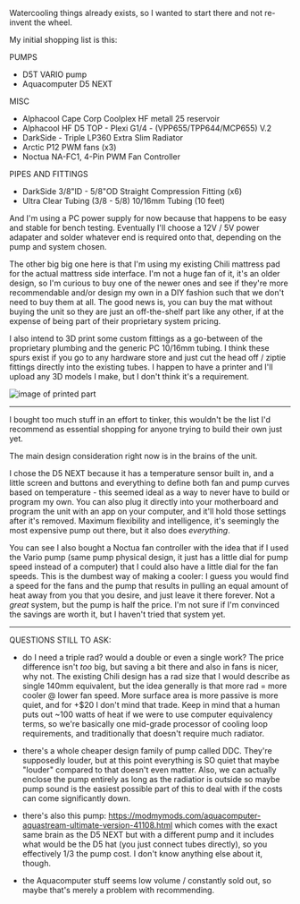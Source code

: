 Watercooling things already exists, so I wanted to start there and not re-invent the wheel.

My initial shopping list is this:


PUMPS

- D5T VARIO pump
- Aquacomputer D5 NEXT

MISC

- Alphacool Cape Corp Coolplex HF metall 25 reservoir
- Alphacool HF D5 TOP - Plexi G1/4 - (VPP655/TPP644/MCP655) V.2
- DarkSide - Triple LP360 Extra Slim Radiator
- Arctic P12 PWM fans (x3)
- Noctua NA-FC1, 4-Pin PWM Fan Controller

PIPES AND FITTINGS

- DarkSide 3/8"ID - 5/8"OD Straight Compression Fitting (x6)
- Ultra Clear Tubing (3/8 - 5/8) 10/16mm Tubing (10 feet)

And I'm using a PC power supply for now because that happens to be easy and stable for bench testing. Eventually I'll choose a 12V / 5V power adapater and solder whatever end is required onto that, depending on the pump and system chosen.

The other big big one here is that I'm using my existing Chili mattress pad for the actual mattress side interface. I'm not a huge fan of it, it's an older design, so I'm curious to buy one of the newer ones and see if they're more recommendable and/or design my own in a DIY fashion such that we don't need to buy them at all. The good news is, you can buy the mat without buying the unit so they are just an off-the-shelf part like any other, if at the expense of being part of their proprietary system pricing.

I also intend to 3D print some custom fittings as a go-between of the proprietary plumbing and the generic PC 10/16mm tubing. I think these spurs exist if you go to any hardware store and just cut the head off / ziptie fittings directly into the existing tubes. I happen to have a printer and I'll upload any 3D models I make, but I don't think it's a requirement.

![image of printed part](https://imgur.com/a/r0BXobq)

* * * * *

I bought too much stuff in an effort to tinker, this wouldn't be the list I'd recommend as essential shopping for anyone trying to build their own just yet.

The main design consideration right now is in the brains of the unit.

I chose the D5 NEXT because it has a temperature sensor built in, and a little screen and buttons and everything to define both fan and pump curves based on temperature - this seemed ideal as a way to never have to build or program my own. You can also plug it directly into your motherboard and program the unit with an app on your computer, and it'll hold those settings after it's removed. Maximum flexibility and intelligence, it's seemingly the most expensive pump out there, but it also does _everything_.

You can see I also bought a Noctua fan controller with the idea that if I used the Vario pump (same pump physical design, it just has a little dial for pump speed instead of a computer) that I could also have a little dial for the fan speeds. This is the dumbest way of making a cooler: I guess you would find a speed for the fans and the pump that results in pulling an equal amount of heat away from you that you desire, and just leave it there forever. Not a _great_ system, but the pump is half the price. I'm not sure if I'm convinced the savings are worth it, but I haven't tried that system yet.

* * * * *

QUESTIONS STILL TO ASK:

- do I need a triple rad? would a double or even a single work? The price difference isn't _too_ big, but saving a bit there and also in fans is nicer, why not. The existing Chili design has a rad size that I would describe as single 140mm equivalent, but the idea generally is that more rad = more cooler @ lower fan speed. More surface area is more passive is more quiet, and for +$20 I don't mind that trade. Keep in mind that a human puts out ~100 watts of heat if we were to use computer equivalency terms, so we're basically one mid-grade processor of cooling loop requirements, and traditionally that doesn't require much radiator.

- there's a whole cheaper design family of pump called DDC. They're supposedly louder, but at this point everything is SO quiet that maybe "louder" compared to that doesn't even matter. Also, we can actually enclose the pump entirely as long as the radiatior is outside so maybe pump sound is the easiest possible part of this to deal with if the costs can come significantly down.

- there's also this pump: https://modmymods.com/aquacomputer-aquastream-ultimate-version-41108.html which comes with the exact same brain as the D5 NEXT but with a different pump and it includes what would be the D5 hat (you just connect tubes directly), so you effectively 1/3 the pump cost. I don't know anything else about it, though. 

- the Aquacomputer stuff seems low volume / constantly sold out, so maybe that's merely a problem with recommending.
